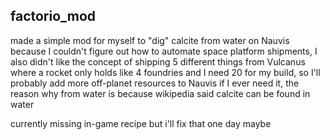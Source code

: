 ## factorio_mod
made a simple mod for myself to "dig" calcite from water on Nauvis because I couldn't figure out how to automate space platform shipments, I also didn't like the concept of shipping 5 different things from Vulcanus where a rocket only holds like 4 foundries and I need 20 for my build, so I'll probably add more off-planet resources to Nauvis if I ever need it, the reason why from water is because wikipedia said calcite can be found in water

currently missing in-game recipe but i'll fix that one day maybe
